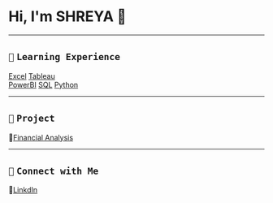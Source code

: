# Hi, I'm SHREYA 👋  
---

## `📘` **`Learning Experience`**                       
[Excel](https://github.com/shreyashetty-1/Financial-Analysis.git) [Tableau](https://public.tableau.com/app/profile/shreyashetty./vizzes)      
[PowerBI](https://github.com/shreyashetty-1/PowerBI-.git) 
[SQL](https://github.com/shreyashetty-1/SQL.git) 
[Python](https://github.com/shreyashetty-1/Python.git)      

 ---
 

## `📂` **`Project`**                            
🔗[Financial Analysis](https://github.com/shreyashetty-1/Financial-Analysis.git)                      

   ---

## `📧` **`Connect with Me`** 
🔗[LinkdIn](https://www.linkedin.com/in/shreya-shetty-070037245/)



